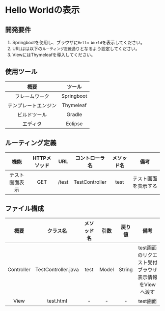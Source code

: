 # Hello Worldの表示

## 開発要件
1. Springbootを使用し、ブラウザに```Hello World```を表示してください。
2. URLはは以下の```ルーティング定義```通りとなるよう設定してください。
3. ViewにはThymeleafを導入してください。

## 使用ツール
|概要|ツール|
|:---:|:---:|
|フレームワーク|Springboot|
|テンプレートエンジン|Thymeleaf|
|ビルドツール|Gradle|
|エディタ|Eclipse|

## ルーティング定義
|機能|HTTPメソッド|URL|コントローラ名|メソッド名|備考|
|:---:|:---:|:---:|:---:|:---:|:---:|
|テスト画面表示|GET|/test|TestController|test|テスト画面を表示する|

## ファイル構成
|概要|クラス名|メソッド名|引数|戻り値|備考|
|:---:|:---:|:---:|:---:|:---:|:---:|
|Controller|TestController.java|test|Model|String|test画面のリクエスト受付<br>ブラウザ表示情報をViewへ渡す|
|View|test.html|-|-|-|test画面|
